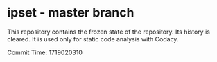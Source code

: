 # ipset - master branch

This repository contains the frozen state of the repository.
Its history is cleared. It is used only for static code
analysis with Codacy.

Commit Time: 1719020310